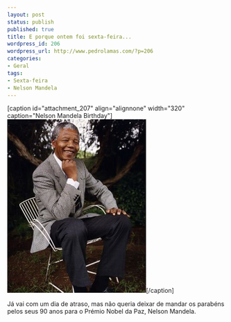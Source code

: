 ```yaml
---
layout: post
status: publish
published: true
title: E porque ontem foi sexta-feira...
wordpress_id: 206
wordpress_url: http://www.pedrolamas.com/?p=206
categories:
- Geral
tags:
- Sexta-feira
- Nelson Mandela
---
```

[caption id="attachment\_207" align="alignnone" width="320" caption="Nelson Mandela Birthday"]![Nelson Mandela Birthday](wp-content/uploads/2008/07/nelson-mandela-birthday.jpg "Nelson Mandela Birthday")[/caption]

Já vai com um dia de atraso, mas não queria deixar de mandar os parabéns pelos seus 90 anos para o Prémio Nobel da Paz, Nelson Mandela.
